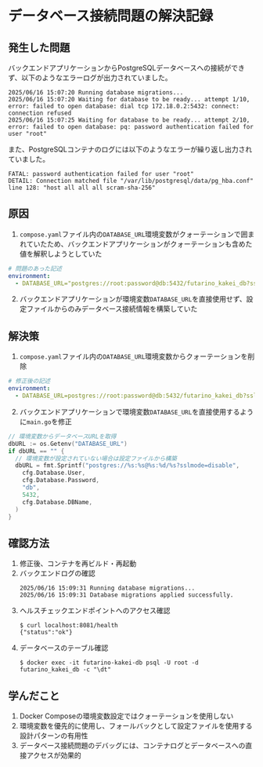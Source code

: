 # データベース接続問題の解決記録

## 発生した問題

バックエンドアプリケーションからPostgreSQLデータベースへの接続ができず、以下のようなエラーログが出力されていました。

```
2025/06/16 15:07:20 Running database migrations...
2025/06/16 15:07:20 Waiting for database to be ready... attempt 1/10, error: failed to open database: dial tcp 172.18.0.2:5432: connect: connection refused
2025/06/16 15:07:25 Waiting for database to be ready... attempt 2/10, error: failed to open database: pq: password authentication failed for user "root"
```

また、PostgreSQLコンテナのログには以下のようなエラーが繰り返し出力されていました。

```
FATAL: password authentication failed for user "root"
DETAIL: Connection matched file "/var/lib/postgresql/data/pg_hba.conf" line 128: "host all all all scram-sha-256"
```

## 原因

1. `compose.yaml`ファイル内の`DATABASE_URL`環境変数がクォーテーションで囲まれていたため、バックエンドアプリケーションがクォーテーションも含めた値を解釈しようとしていた

```yaml
# 問題のあった記述
environment:
  - DATABASE_URL="postgres://root:password@db:5432/futarino_kakei_db?sslmode=disable"
```

2. バックエンドアプリケーションが環境変数`DATABASE_URL`を直接使用せず、設定ファイルからのみデータベース接続情報を構築していた

## 解決策

1. `compose.yaml`ファイル内の`DATABASE_URL`環境変数からクォーテーションを削除

```yaml
# 修正後の記述
environment:
  - DATABASE_URL=postgres://root:password@db:5432/futarino_kakei_db?sslmode=disable
```

2. バックエンドアプリケーションで環境変数`DATABASE_URL`を直接使用するように`main.go`を修正

```go
// 環境変数からデータベースURLを取得
dbURL := os.Getenv("DATABASE_URL")
if dbURL == "" {
  // 環境変数が設定されていない場合は設定ファイルから構築
  dbURL = fmt.Sprintf("postgres://%s:%s@%s:%d/%s?sslmode=disable",
    cfg.Database.User,
    cfg.Database.Password,
    "db",
    5432,
    cfg.Database.DBName,
  )
}
```

## 確認方法

1. 修正後、コンテナを再ビルド・再起動
2. バックエンドログの確認
   ```
   2025/06/16 15:09:31 Running database migrations...
   2025/06/16 15:09:31 Database migrations applied successfully.
   ```
3. ヘルスチェックエンドポイントへのアクセス確認
   ```
   $ curl localhost:8081/health
   {"status":"ok"}
   ```
4. データベースのテーブル確認
   ```
   $ docker exec -it futarino-kakei-db psql -U root -d futarino_kakei_db -c "\dt"
   ```

## 学んだこと

1. Docker Composeの環境変数設定ではクォーテーションを使用しない
2. 環境変数を優先的に使用し、フォールバックとして設定ファイルを使用する設計パターンの有用性
3. データベース接続問題のデバッグには、コンテナログとデータベースへの直接アクセスが効果的 
